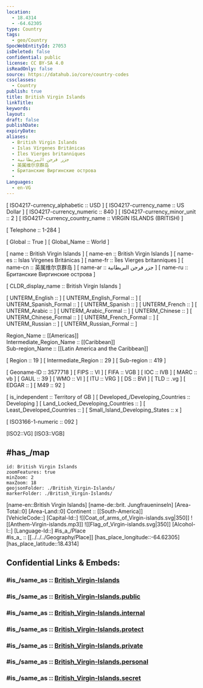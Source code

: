 ```yaml
---
location:
  - 18.4314
  - -64.62305
type: Country
tags:
  - geo/Country
SpocWebEntityId: 27053
isDeleted: false
confidential: public
license: CC BY-SA 4.0
isReadOnly: false
source: https://datahub.io/core/country-codes
cssclasses:
  - Country
publish: true
title: British Virgin Islands
linkTitle:
keywords:
layout:
draft: false
publishDate:
expiryDate:
aliases:
  - British Virgin Islands
  - Islas Vírgenes Británicas
  - Îles Vierges britanniques
  - جزر فرجن البريطانية
  - 英属维尔京群岛
  - Британские Виргинские острова
  - 
Languages:
  - en-VG
---
```



[	ISO4217-currency_alphabetic	 :: USD ] 
[	ISO4217-currency_name	 :: US Dollar ] 
[	ISO4217-currency_numeric	 :: 840 ] 
[	ISO4217-currency_minor_unit	 :: 2 ] 
[	ISO4217-currency_country_name	 :: VIRGIN ISLANDS (BRITISH) ] 

[	Telephone	 :: 1-284 ] 

[	Global	 :: True ] 
[	Global_Name	 :: World ] 

[	name	 :: British Virgin Islands ] 
[	name-en	 :: British Virgin Islands ] 
[	name-es	 :: Islas Vírgenes Británicas ] 
[	name-fr	 :: Îles Vierges britanniques ] 
[	name-cn	 :: 英属维尔京群岛 ] 
[	name-ar	 :: جزر فرجن البريطانية ] 
[	name-ru	 :: Британские Виргинские острова ] 

[	CLDR_display_name	 :: British Virgin Islands ] 

[	UNTERM_English	 ::  ] 
[	UNTERM_English_Formal	 ::  ] 
[	UNTERM_Spanish_Formal	 ::  ] 
[	UNTERM_Spanish	 ::  ] 
[	UNTERM_French	 ::  ] 
[	UNTERM_Arabic	 ::  ] 
[	UNTERM_Arabic_Formal	 ::  ] 
[	UNTERM_Chinese	 ::  ] 
[	UNTERM_Chinese_Formal	 ::  ] 
[	UNTERM_French_Formal	 ::  ] 
[	UNTERM_Russian	 ::  ] 
[	UNTERM_Russian_Formal	 ::  ] 

Region_Name ::  [[Americas]]  
Intermediate_Region_Name ::  [[Caribbean]]  
Sub-region_Name ::  [[Latin America and the Caribbean]] 

[	Region	 :: 19 ] 
[	Intermediate_Region	 :: 29 ] 
[	Sub-region	 :: 419 ] 

[	Geoname-ID	 :: 3577718 ] 
[	FIPS	 :: VI ] 
[	FIFA	 :: VGB ] 
[	IOC	 :: IVB ] 
[	MARC	 :: vb ] 
[	GAUL	 :: 39 ] 
[	WMO	 :: VI ] 
[	ITU	 :: VRG ] 
[	DS	 :: BVI ] 
[	TLD	 :: .vg ] 
[	EDGAR	 ::  ] 
[	M49	 :: 92 ] 

[	is_independent	 :: Territory of GB ] 
[	Developed_/Developing_Countries	 :: Developing ] 
[	Land_Locked_Developing_Countries	 ::  ] 
[	Least_Developed_Countries	 ::  ] 
[	Small_Island_Developing_States	 :: x ] 

[	ISO3166-1-numeric	 :: 092 ] 



[ISO2::VG] 
[ISO3::VGB] 

## #has_/map 


```leaflet
id: British Virgin Islands
zoomFeatures: true 
minZoom: 2 
maxZoom: 18
geojsonFolder: ./British_Virgin-Islands/
markerFolder: ./British_Virgin-Islands/
```

[name-en::British Virgin Islands] 
[name-de::brit. Jungfraueninseln] 
[Area-Total::0] 
[Area-Land::0] 
Continent :: [[South-America]]  
[VehicleCode::] 
[Capital-Id::] 
![[Coat_of_arms_of_Virgin-islands.svg|350]] 
![[Anthem-Virgin-islands.mp3]] 
![[Flag_of_Virgin-islands.svg|350]] 
[Alcohol-l::] 
[Language-Id::] 
#is_a_/Place  
#is_a_ :: [[../../../Geography/Place]] 
[has_place_longitude::-64.62305] 
[has_place_latitude::18.4314] 


## Confidential Links & Embeds: 

### #is_/same_as :: [British_Virgin-Islands](/_Standards/Earth/Continent/America~Caribbean/British_Virgin-Islands.md) 

### #is_/same_as :: [British_Virgin-Islands.public](/_public/Earth/Continent/America~Caribbean/British_Virgin-Islands.public.md) 

### #is_/same_as :: [British_Virgin-Islands.internal](/_internal/Earth/Continent/America~Caribbean/British_Virgin-Islands.internal.md) 

### #is_/same_as :: [British_Virgin-Islands.protect](/_protect/Earth/Continent/America~Caribbean/British_Virgin-Islands.protect.md) 

### #is_/same_as :: [British_Virgin-Islands.private](/_private/Earth/Continent/America~Caribbean/British_Virgin-Islands.private.md) 

### #is_/same_as :: [British_Virgin-Islands.personal](/_personal/Earth/Continent/America~Caribbean/British_Virgin-Islands.personal.md) 

### #is_/same_as :: [British_Virgin-Islands.secret](/_secret/Earth/Continent/America~Caribbean/British_Virgin-Islands.secret.md)


